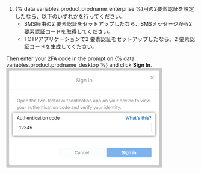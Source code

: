 1. {% data variables.product.prodname_enterprise %}用の2要素認証を設定したなら、以下のいずれかを行ってください。
    - SMS経由の2 要素認証をセットアップしたなら、SMSメッセージから2 要素認証コードを取得してください。
    - TOTPアプリケーションで2 要素認証をセットアップしたなら、2 要素認証コードを生成してください。

  Then enter your 2FA code in the prompt on {% data variables.product.prodname_desktop %} and click **Sign In**. ![2 要素認証の認証コードフィールド](/assets/images/help/desktop/mac-2fa-code-prompt.png)

